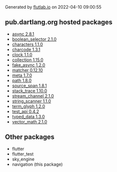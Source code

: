 Generated by [flutlab.io](https://flutlab.io) on 2022-04-10 09:00:55


## pub.dartlang.org hosted packages

 - [async 2.8.1](https://pub.dartlang.org/packages/async/versions/2.8.1)
 - [boolean_selector 2.1.0](https://pub.dartlang.org/packages/boolean_selector/versions/2.1.0)
 - [characters 1.1.0](https://pub.dartlang.org/packages/characters/versions/1.1.0)
 - [charcode 1.3.1](https://pub.dartlang.org/packages/charcode/versions/1.3.1)
 - [clock 1.1.0](https://pub.dartlang.org/packages/clock/versions/1.1.0)
 - [collection 1.15.0](https://pub.dartlang.org/packages/collection/versions/1.15.0)
 - [fake_async 1.2.0](https://pub.dartlang.org/packages/fake_async/versions/1.2.0)
 - [matcher 0.12.10](https://pub.dartlang.org/packages/matcher/versions/0.12.10)
 - [meta 1.7.0](https://pub.dartlang.org/packages/meta/versions/1.7.0)
 - [path 1.8.0](https://pub.dartlang.org/packages/path/versions/1.8.0)
 - [source_span 1.8.1](https://pub.dartlang.org/packages/source_span/versions/1.8.1)
 - [stack_trace 1.10.0](https://pub.dartlang.org/packages/stack_trace/versions/1.10.0)
 - [stream_channel 2.1.0](https://pub.dartlang.org/packages/stream_channel/versions/2.1.0)
 - [string_scanner 1.1.0](https://pub.dartlang.org/packages/string_scanner/versions/1.1.0)
 - [term_glyph 1.2.0](https://pub.dartlang.org/packages/term_glyph/versions/1.2.0)
 - [test_api 0.4.2](https://pub.dartlang.org/packages/test_api/versions/0.4.2)
 - [typed_data 1.3.0](https://pub.dartlang.org/packages/typed_data/versions/1.3.0)
 - [vector_math 2.1.0](https://pub.dartlang.org/packages/vector_math/versions/2.1.0)

## Other packages

 - flutter
 - flutter_test
 - sky_engine
 - navigation (this package)

